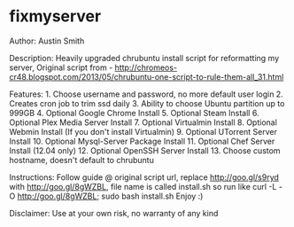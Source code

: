 fixmyserver
===========

Author: Austin Smith

Description: Heavily upgraded chrubuntu install script for reformatting my server,
			 Original script from - http://chromeos-cr48.blogspot.com/2013/05/chrubuntu-one-script-to-rule-them-all_31.html

Features: 
	1. Choose username and password, no more default user login
	2. Creates cron job to trim ssd daily
	3. Ability to choose Ubuntu partition up to 999GB 
	4. Optional Google Chrome Install
	5. Optional Steam Install
	6. Optional Plex Media Server Install
	7. Optional Virtualmin Install
	8. Optional Webmin Install (If you don't install Virtualmin)
	9. Optional UTorrent Server Install
	10. Optional Mysql-Server Package Install
	11. Optional Chef Server Install (12.04 only)
	12. Optional OpenSSH Server Install
	13. Choose custom hostname, doesn't default to chrubuntu

Instructions: Follow guide @ original script url, replace http://goo.gl/s9ryd with http://goo.gl/8gWZBL,
			  file name is called install.sh so run like curl -L -O http://goo.gl/8gWZBL; sudo bash install.sh
			  Enjoy :)
			  
Disclaimer:   Use at your own risk, no warranty of any kind



